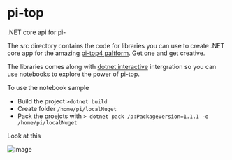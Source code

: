 # pi-top
.NET core api for pi-

The src directory contains the code for libraries you can use to create .NET core app for the amazing [pi-top4 paltform](https://www.pi-top.com/products/pi-top-4). Get one and get creative.

The libraries comes along with [dotnet interactive](https://github.com/dotnet/interactive/) intergration so you can use notebooks to explore the power of pi-top.

To use the notebook sample

 * Build the project ```>dotnet build```
 * Create folder ```/home/pi/localNuget```
 * Pack the proejcts with ```> dotnet pack /p:PackageVersion=1.1.1 -o /home/pi/localNuget```

Look at this
  
![image](https://user-images.githubusercontent.com/375556/80700336-71322400-8ad5-11ea-8eb1-6122c9cac554.png)

